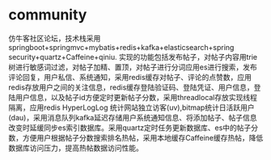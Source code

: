 # community
仿牛客社区论坛，技术栈采用springboot+springmvc+mybatis+redis+kafka+elasticsearch+spring security+quartz+Caffeine+qiniu.
实现的功能包括发布帖子，对帖子内容用trie树进行敏感词过滤，对帖子加精、置顶，对帖子进行分词应用es进行搜索，发布评论回复，用户私信、系统通知，采用redis缓存对帖子、评论的点赞数，应用redis存放用户之间的关注信息，redis缓存登陆验证码、登陆凭证、用户信息，登陆用户信息，以及帖子id方便定时更新帖子分数，采用threadlocal存放实现线程隔离，应用redis HyperLogLog 统计网站独立访客(uv),bitmap统计日活跃用户(dau)，采用消息队列kafka延迟存储用户系统通知信息、将添加帖子、帖子信息改变时延缓同步es索引数据库。采用quartz定时任务更新数据库、es中的帖子分数，方便用户根据帖子分数搜索排名热帖，采用本地缓存Caffeine缓存热帖，降低数据库访问压力，提高热帖数据访问性能。

